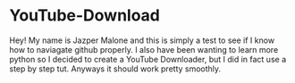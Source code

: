 # YouTube-Download
Hey! My name is Jazper Malone and this is simply a test to see if I know how to naviagate github properly. I also have been wanting to learn more python so I decided to create a YouTube Downloader, but I did in fact use a step by step tut. Anyways it should work pretty smoothly.
